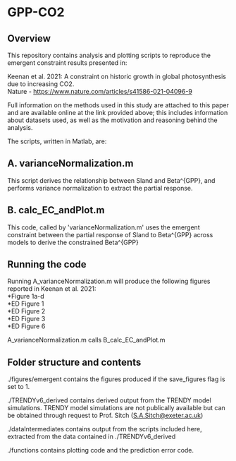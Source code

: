 # GPP-CO2
## Overview
This repository contains analysis and plotting scripts to reproduce the emergent constraint results presented in:

Keenan et al. 2021: A constraint on historic growth in global photosynthesis due to increasing CO2.  
Nature - https://www.nature.com/articles/s41586-021-04096-9

Full information on the methods used in this study are attached to this paper and are available
online at the link provided above; this includes information about datasets used, as well as the motivation and reasoning
behind the analysis.

The scripts, written in Matlab, are:
## A. varianceNormalization.m
This script derives the relationship between Sland and Beta^{GPP}, and performs variance normalization 
to extract the partial response. 

## B. calc_EC_andPlot.m
This code, called by 'varianceNormalization.m' uses the emergent constraint between 
the partial response of Sland to Beta^{GPP} across models to derive the constrained Beta^{GPP} 

## Running the code
Running A_varianceNormalization.m will produce the following figures reported in Keenan et al. 2021: \
*Figure 1a-d  \
*ED Figure 1  \
*ED Figure 2  \
*ED Figure 3  \
*ED Figure 6  
 
A_varianceNormalization.m calls B_calc_EC_andPlot.m

## Folder structure and contents
 ./figures/emergent contains the figures produced 
if the save_figures flag is set to 1.

./TRENDYv6_derived contains derived output from the TRENDY model simulations. 
TRENDY model simulations are not publically available but can be obtained through request to Prof. Sitch (S.A.Sitch@exeter.ac.uk)

./dataIntermediates contains output from the scripts included here, 
extracted from the data contained in ./TRENDYv6_derived

./functions contains plotting code and the prediction error code.


